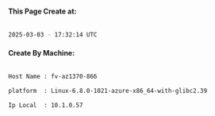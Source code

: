 
   
#### This Page Create at:

```bash

2025-03-03 - 17:32:14 UTC

```

#### Create By Machine:

```bash

Host Name : fv-az1370-866

platform  : Linux-6.8.0-1021-azure-x86_64-with-glibc2.39

Ip Local  : 10.1.0.57

```

